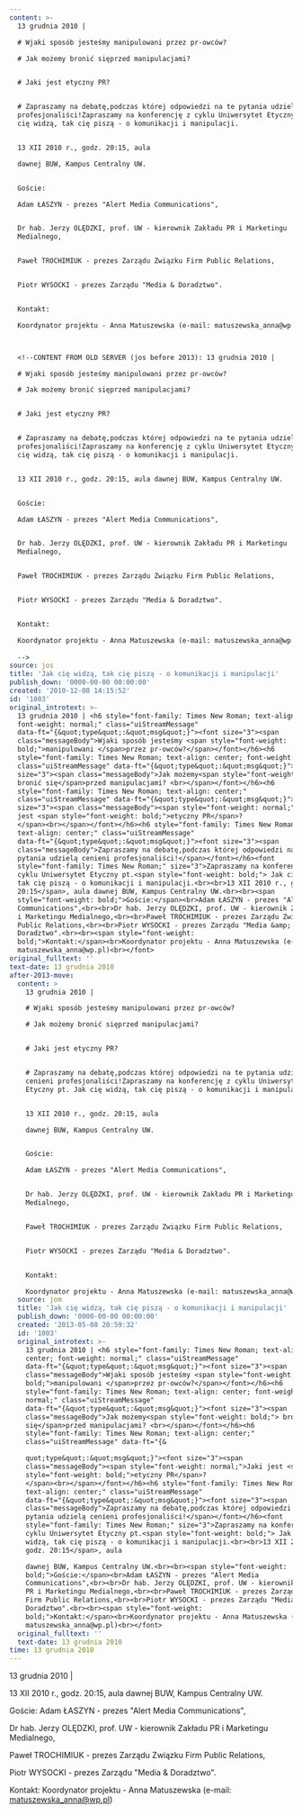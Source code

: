 ```yaml
---
content: >-
  13 grudnia 2010 | 

  # Wjaki sposób jesteśmy manipulowani przez pr-owców?

  # Jak możemy bronić sięprzed manipulacjami? 


  # Jaki jest etyczny PR? 


  # Zapraszamy na debatę,podczas której odpowiedzi na te pytania udzielą cenieni
  profesjonaliści!Zapraszamy na konferencję z cyklu Uniwersytet Etyczny pt. Jak
  cię widzą, tak cię piszą - o komunikacji i manipulacji.


  13 XII 2010 r., godz. 20:15, aula 

  dawnej BUW, Kampus Centralny UW.


  Goście:

  Adam ŁASZYN - prezes "Alert Media Communications",


  Dr hab. Jerzy OLĘDZKI, prof. UW - kierownik Zakładu PR i Marketingu
  Medialnego,


  Paweł TROCHIMIUK - prezes Zarządu Związku Firm Public Relations,


  Piotr WYSOCKI - prezes Zarządu "Media & Doradztwo".


  Kontakt:

  Koordynator projektu - Anna Matuszewska (e-mail: matuszewska_anna@wp.pl)



  <!--CONTENT FROM OLD SERVER (jos before 2013): 13 grudnia 2010 | 

  # Wjaki sposób jesteśmy manipulowani przez pr-owców?

  # Jak możemy bronić sięprzed manipulacjami? 


  # Jaki jest etyczny PR? 


  # Zapraszamy na debatę,podczas której odpowiedzi na te pytania udzielą cenieni
  profesjonaliści!Zapraszamy na konferencję z cyklu Uniwersytet Etyczny pt. Jak
  cię widzą, tak cię piszą - o komunikacji i manipulacji.


  13 XII 2010 r., godz. 20:15, aula dawnej BUW, Kampus Centralny UW.


  Goście:

  Adam ŁASZYN - prezes "Alert Media Communications",


  Dr hab. Jerzy OLĘDZKI, prof. UW - kierownik Zakładu PR i Marketingu
  Medialnego,


  Paweł TROCHIMIUK - prezes Zarządu Związku Firm Public Relations,


  Piotr WYSOCKI - prezes Zarządu "Media & Doradztwo".


  Kontakt:

  Koordynator projektu - Anna Matuszewska (e-mail: matuszewska_anna@wp.pl)
           
  -->
source: jos
title: 'Jak cię widzą, tak cię piszą - o komunikacji i manipulacji'
publish_down: '0000-00-00 00:00:00'
created: '2010-12-08 14:15:52'
id: '1003'
original_introtext: >-
  13 grudnia 2010 | <h6 style="font-family: Times New Roman; text-align: center;
  font-weight: normal;" class="uiStreamMessage"
  data-ft="{&quot;type&quot;:&quot;msg&quot;}"><font size="3"><span
  class="messageBody">Wjaki sposób jesteśmy <span style="font-weight:
  bold;">manipulowani </span>przez pr-owców?</span></font></h6><h6
  style="font-family: Times New Roman; text-align: center; font-weight: normal;"
  class="uiStreamMessage" data-ft="{&quot;type&quot;:&quot;msg&quot;}"><font
  size="3"><span class="messageBody">Jak możemy<span style="font-weight: bold;">
  bronić się</span>przed manipulacjami? <br></span></font></h6><h6
  style="font-family: Times New Roman; text-align: center;"
  class="uiStreamMessage" data-ft="{&quot;type&quot;:&quot;msg&quot;}"><font
  size="3"><span class="messageBody"><span style="font-weight: normal;">Jaki
  jest <span style="font-weight: bold;">etyczny PR</span>?
  </span><br></span></font></h6><h6 style="font-family: Times New Roman;
  text-align: center;" class="uiStreamMessage"
  data-ft="{&quot;type&quot;:&quot;msg&quot;}"><font size="3"><span
  class="messageBody">Zapraszamy na debatę,podczas której odpowiedzi na te
  pytania udzielą cenieni profesjonaliści!</span></font></h6><font
  style="font-family: Times New Roman;" size="3">Zapraszamy na konferencję z
  cyklu Uniwersytet Etyczny pt.<span style="font-weight: bold;"> Jak cię widzą,
  tak cię piszą - o komunikacji i manipulacji.<br><br>13 XII 2010 r., godz.
  20:15</span>, aula dawnej BUW, Kampus Centralny UW.<br><br><span
  style="font-weight: bold;">Goście:</span><br>Adam ŁASZYN - prezes "Alert Media
  Communications",<br><br>Dr hab. Jerzy OLĘDZKI, prof. UW - kierownik Zakładu PR
  i Marketingu Medialnego,<br><br>Paweł TROCHIMIUK - prezes Zarządu Związku Firm
  Public Relations,<br><br>Piotr WYSOCKI - prezes Zarządu "Media &amp;
  Doradztwo".<br><br><span style="font-weight:
  bold;">Kontakt:</span><br>Koordynator projektu - Anna Matuszewska (e-mail:
  matuszewska_anna@wp.pl)<br></font>         
original_fulltext: ''
text-date: 13 grudnia 2010
after-2013-move:
  content: >
    13 grudnia 2010 | 

    # Wjaki sposób jesteśmy manipulowani przez pr-owców?

    # Jak możemy bronić sięprzed manipulacjami? 


    # Jaki jest etyczny PR? 


    # Zapraszamy na debatę,podczas której odpowiedzi na te pytania udzielą
    cenieni profesjonaliści!Zapraszamy na konferencję z cyklu Uniwersytet
    Etyczny pt. Jak cię widzą, tak cię piszą - o komunikacji i manipulacji.


    13 XII 2010 r., godz. 20:15, aula 

    dawnej BUW, Kampus Centralny UW.


    Goście:

    Adam ŁASZYN - prezes "Alert Media Communications",


    Dr hab. Jerzy OLĘDZKI, prof. UW - kierownik Zakładu PR i Marketingu
    Medialnego,


    Paweł TROCHIMIUK - prezes Zarządu Związku Firm Public Relations,


    Piotr WYSOCKI - prezes Zarządu "Media & Doradztwo".


    Kontakt:

    Koordynator projektu - Anna Matuszewska (e-mail: matuszewska_anna@wp.pl)
  source: jom
  title: 'Jak cię widzą, tak cię piszą - o komunikacji i manipulacji'
  publish_down: '0000-00-00 00:00:00'
  created: '2013-05-08 20:59:32'
  id: '1003'
  original_introtext: >-
    13 grudnia 2010 | <h6 style="font-family: Times New Roman; text-align:
    center; font-weight: normal;" class="uiStreamMessage"
    data-ft="{&quot;type&quot;:&quot;msg&quot;}"><font size="3"><span
    class="messageBody">Wjaki sposób jesteśmy <span style="font-weight:
    bold;">manipulowani </span>przez pr-owców?</span></font></h6><h6
    style="font-family: Times New Roman; text-align: center; font-weight:
    normal;" class="uiStreamMessage"
    data-ft="{&quot;type&quot;:&quot;msg&quot;}"><font size="3"><span
    class="messageBody">Jak możemy<span style="font-weight: bold;"> bronić
    się</span>przed manipulacjami? <br></span></font></h6><h6
    style="font-family: Times New Roman; text-align: center;"
    class="uiStreamMessage" data-ft="{&

    quot;type&quot;:&quot;msg&quot;}"><font size="3"><span
    class="messageBody"><span style="font-weight: normal;">Jaki jest <span
    style="font-weight: bold;">etyczny PR</span>?
    </span><br></span></font></h6><h6 style="font-family: Times New Roman;
    text-align: center;" class="uiStreamMessage"
    data-ft="{&quot;type&quot;:&quot;msg&quot;}"><font size="3"><span
    class="messageBody">Zapraszamy na debatę,podczas której odpowiedzi na te
    pytania udzielą cenieni profesjonaliści!</span></font></h6><font
    style="font-family: Times New Roman;" size="3">Zapraszamy na konferencję z
    cyklu Uniwersytet Etyczny pt.<span style="font-weight: bold;"> Jak cię
    widzą, tak cię piszą - o komunikacji i manipulacji.<br><br>13 XII 2010 r.,
    godz. 20:15</span>, aula 

    dawnej BUW, Kampus Centralny UW.<br><br><span style="font-weight:
    bold;">Goście:</span><br>Adam ŁASZYN - prezes "Alert Media
    Communications",<br><br>Dr hab. Jerzy OLĘDZKI, prof. UW - kierownik Zakładu
    PR i Marketingu Medialnego,<br><br>Paweł TROCHIMIUK - prezes Zarządu Związku
    Firm Public Relations,<br><br>Piotr WYSOCKI - prezes Zarządu "Media &amp;
    Doradztwo".<br><br><span style="font-weight:
    bold;">Kontakt:</span><br>Koordynator projektu - Anna Matuszewska (e-mail:
    matuszewska_anna@wp.pl)<br></font>
  original_fulltext: ''
  text-date: 13 grudnia 2010
time: 13 grudnia 2010
---
```

13 grudnia 2010 | 



13 XII 2010 r., godz. 20:15, aula 
dawnej BUW, Kampus Centralny UW.

Goście:
Adam ŁASZYN - prezes "Alert Media Communications",

Dr hab. Jerzy OLĘDZKI, prof. UW - kierownik Zakładu PR i Marketingu Medialnego,

Paweł TROCHIMIUK - prezes Zarządu Związku Firm Public Relations,

Piotr WYSOCKI - prezes Zarządu "Media & Doradztwo".

Kontakt:
Koordynator projektu - Anna Matuszewska (e-mail: matuszewska_anna@wp.pl)


<!--CONTENT FROM OLD SERVER (jos before 2013): 13 grudnia 2010 | 



13 XII 2010 r., godz. 20:15, aula dawnej BUW, Kampus Centralny UW.

Goście:
Adam ŁASZYN - prezes "Alert Media Communications",

Dr hab. Jerzy OLĘDZKI, prof. UW - kierownik Zakładu PR i Marketingu Medialnego,

Paweł TROCHIMIUK - prezes Zarządu Związku Firm Public Relations,

Piotr WYSOCKI - prezes Zarządu "Media & Doradztwo".

Kontakt:
Koordynator projektu - Anna Matuszewska (e-mail: matuszewska_anna@wp.pl)
         
-->

<!--{{json:{"created_date":"2010-12-08 14:15:52","publish_down":"0000-00-00 00:00:00","id":"1003"}}}-->
